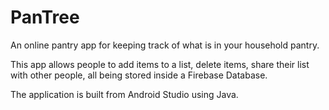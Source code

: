 # PanTree

An online pantry app for keeping track of what is in your household pantry.

This app allows people to add items to a list, delete items, share their list with other people, all being stored inside a Firebase Database.

The application is built from Android Studio using Java.
